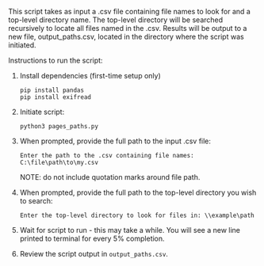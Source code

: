 This script takes as input a .csv file containing file names to look for and a top-level directory name. 
The top-level directory will be searched recursively to locate all files named in the .csv.
Results will be output to a new file, output_paths.csv, located in the directory where the script was initiated.

Instructions to run the script:
1. Install dependencies (first-time setup only)
    ```
    pip install pandas
    pip install exifread
    ```
2. Initiate script:
    ```
    python3 pages_paths.py
    ```

3. When prompted, provide the full path to the input .csv file:
    ```
    Enter the path to the .csv containing file names: C:\file\path\to\my.csv
    ```

    NOTE: do not include quotation marks around file path.

4. When prompted, provide the full path to the top-level directory you wish to search:
    ```
    Enter the top-level directory to look for files in: \\example\path
    ```

5. Wait for script to run - this may take a while. You will see a new line printed to terminal for every 5% completion.

6. Review the script output in ```output_paths.csv```.